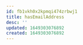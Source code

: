 ```yaml
---
id: fb1vkh0x2kpmqi474zrbwj1
title: hasEmailAddress
desc: ''
updated: 1649303076892
created: 1649303076892
---
```



